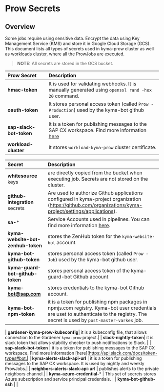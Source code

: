 
# Prow Secrets

## Overview

Some jobs require using sensitive data. Encrypt the data using Key Management Service (KMS) and store it in Google Cloud Storage (GCS).
This document lists all types of secrets used in kyma-prow cluster as well as workloads cluster, where all the ProwJobs are executed.

>**NOTE:** All secrets are stored in the GCS bucket.



| Prow Secret   | Description | 
| :---------- | :---------------- | 
| **hmac-token**| It is used for validating webhooks. It is manually generated using `openssl rand -hex 20` command.| 
| **oauth-token**| It stores personal access token (called `Prow - Production`) used by the kyma-bot github user. | 
|**sap-slack-bot-token**| It is a token for publishing messages to the SAP CX workspace. Find more information [here](https://api.slack.com/docs/token-types#bot) |
|**workload-cluster**| It stores `workload-kyma-prow` cluster certificate. |


| Secret   | Description | 
| :---------- | :---------------- | 
| **whitesource** keys| are directly copied from the bucket when executing job. Secrets are not stored on the cluster. | 
| **github-integration** secrets| Are used to authorize Github applications configured in kyma-project organization (https://github.com/organizations/kyma-project/settings/applications).|
| **sa-***| Service Accounts used in pipelines. You can find more information [here](/docs/prow/authorization.md).| 
| **kyma-website-bot-zenhub-token**| stores the ZenHub token for the `kyma-website-bot` account.| 
| **kyma-bot-github-token**| stores personal access token (called `Prow - Job`) used by the kyma-bot github user.| 
| **kyma-guard-bot-github-token** | stores personal access token of the kyma-guard-bot Github account|
| **kyma-bot@sap.com**| stores credentials to the kyma-bot Github account. |
| **kyma-bot-npm-token** | it is a token for publishing npm packages in npmjs.com registry. Kyma-bot user credentials are uset to authenticate to the registry. The secret is used by `post-master-varkes` job.| 

| **gardener-kyma-prow-kubeconfig**| it is a kubeconfig file, that allows connection to the Gardener `kyma-prow` project.| 
| **slack-nightly-token**| it is slack token that allows stability checker to push notifications to Slack. | 
| **sap-slack-bot-token** | it is a token for publishing messages to the SAP CX workspace. Find more information [here](https://api.slack.com/docs/token-types#bot.|
| **kyma-alerts-slack-api-url** | it is a token for publishing messages to the SAP CX workspace.  It is used by nightly and weekly ProwJobs.|
| **neighbors-alerts-slack-api-url** | publishes alerts to the private neighbors channel.|
| **kyma-azure-credential-*** | This set of secrets stores Azure subscription and service principal credentials. |
| **kyma-bot-github-ssh** | |
